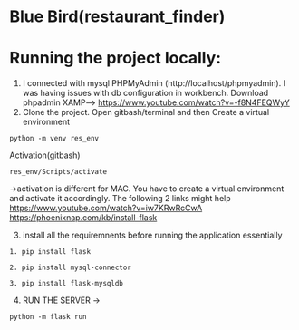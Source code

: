 # Blue Bird(restaurant_finder)

# Running the project locally:
1. I connected with mysql PHPMyAdmin (http://localhost/phpmyadmin). I was having issues with db configuration in workbench.
 Download phpadmin XAMP--> https://www.youtube.com/watch?v=-f8N4FEQWyY 
3. Clone the project. Open gitbash/terminal and then Create a virtual environment 

```
python -m venv res_env
```

Activation(gitbash)
```
res_env/Scripts/activate
``` 
 ->activation is different for MAC. You have to create a virtual environment and activate it accordingly. The following 2 links might help
 https://www.youtube.com/watch?v=iw7KRwRcCwA
 https://phoenixnap.com/kb/install-flask
 
 3. install all the requiremnents before running the application
  essentially
  ```
 1. pip install flask
``` 
  ```
 2. pip install mysql-connector
``` 
  ```
 3. pip install flask-mysqldb
``` 

 4. RUN THE SERVER -> 
   ```
 python -m flask run
``` 

              


